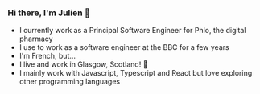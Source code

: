 ### Hi there, I'm Julien 👋

<!--
**djorak/djorak** is a ✨ _special_ ✨ repository because its `README.md` (this file) appears on your GitHub profile.

Here are some ideas to get you started:

- 🔭 I’m currently working on ...
- 🌱 I’m currently learning ...
- 👯 I’m looking to collaborate on ...
- 🤔 I’m looking for help with ...
- 💬 Ask me about ...
- 📫 How to reach me: ...
- 😄 Pronouns: ...
- ⚡ Fun fact: ...
-->

- I currently work as a Principal Software Engineer for Phlo, the digital pharmacy
- I use to work as a software engineer at the BBC for a few years
- I'm French, but...
- I live and work in Glasgow, Scotland! 🏴󠁧󠁢󠁳󠁣󠁴󠁿
- I mainly work with Javascript, Typescript and React but love exploring other programming languages
